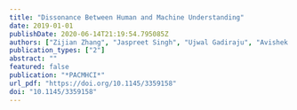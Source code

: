 ```yaml
---
title: "Dissonance Between Human and Machine Understanding"
date: 2019-01-01
publishDate: 2020-06-14T21:19:54.795085Z
authors: ["Zijian Zhang", "Jaspreet Singh", "Ujwal Gadiraju", "Avishek Anand"]
publication_types: ["2"]
abstract: ""
featured: false
publication: "*PACMHCI*"
url_pdf: "https://doi.org/10.1145/3359158"
doi: "10.1145/3359158"
---
```


